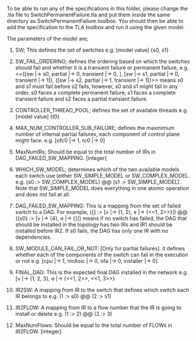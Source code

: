 To be able to run any of the specifications in this folder, please change the .tla file to SwitchPermanentFailure.tla and put them inside the same directory as SwitchPermanentFailure.toolbox. You should then be able to add the specification to the TLA toolbox and run it using the given model.

The parameters of the model are;

1) SW; This defines the set of switches e.g. [model value] {s0, s1}

2) SW_FAIL_ORDERING; defines the ordering based on which the switches should fail and whether it is a transient failure or permanent failure, e.g. <<{[sw |-> s0, partial |-> 0, transient |-> 0, ], [sw |-> s1, partial |-> 0, transient |-> 1]}, {[sw |-> s2, partial |-> 1, transient |-> 1]}>> means s0 and s1 must fail before s2 fails, however, s0 and s1 might fail in any order. s0 faces a complete permanent failure, s1 faces a complete transient failure and s2 faces a partial transient failure.

3) CONTROLLER_THREAD_POOL; defines the set of available threads e.g. [model value] {t0}

4) MAX_NUM_CONTROLLER_SUB_FAILURE; defines the maxmimum number of internal partial failures, each component of control plane might face. e.g. [ofc0 |-> 1, rc0 |-> 0]

5) MaxNumIRs; Should be equal to the total number of IRs in DAG_FAILED_SW_MAPPING. [integer]

6) WHICH_SW_MODEL; determines which of the two available models each switch use (either SW_SIMPLE_MODEL or SW_COMPLEX_MODEL. e.g. (s0 :> SW_COMPLEX_MODEL) @@ (s1 :> SW_SIMPLE_MODEL). Note that SW_SIMPLE_MODEL does everything in one atomic operation and does not fail at all.

7) DAG_FAILED_SW_MAPPING: This is a mapping from the set of failed switch to a DAG. For example, ({} :> [v |-> {1, 2}, e |-> {<<1, 2>>}]) @@ ({s0} :> [v |-> {4}, e |-> {}]) means if no switch has failed, the DAG that should be installed in the topology has two IRs and IR1 should be installed before IR2. If s0 fails, the DAG has only one IR with no dependencies. 

8) SW_MODULE_CAN_FAIL_OR_NOT: [Only for partial failures]. it defines whether each of the components of the switch can fail in the execution or not e.g. [cpu |-> 1, nicAsic |-> 0, ofa |-> 0, installer |-> 0].

9) FINAL_DAG: This is the expected final DAG installed in the network e.g. [v |-> {1, 2, 3}, e |-> {<<1, 2>>, <<1, 3>>}

10) IR2SW: A mapping from IR to the switch that defines which switch each IR belongs to e.g. (1 :> s0) @@ (2 :> s1)

11) IR2FLOW: A mapping from IR to a flow number that the IR is going to install or delete e.g. (1 :> 2) @@ (2 :> 3)

12) MaxNumFlows: Should be equal to the total number of FLOWs in IR2FLOW. [integer]

